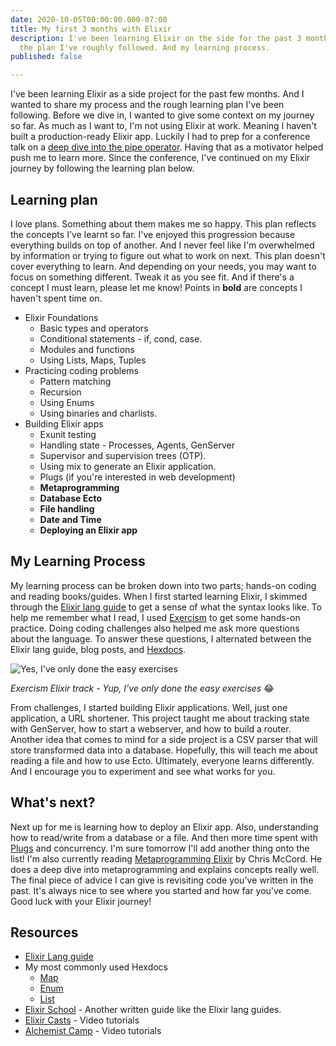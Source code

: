 ```yaml
---
date: 2020-10-05T00:00:00.000-07:00
title: My first 3 months with Elixir
description: I've been learning Elixir on the side for the past 3 months. Here is
  the plan I've roughly followed. And my learning process.
published: false

---
```

I've been learning Elixir as a side project for the past few months. And I wanted to share my process and the rough learning plan I've been following. Before we dive in, I wanted to give some context on my journey so far. As much as I want to, I'm not using Elixir at work. Meaning I haven't built a production-ready Elixir app. Luckily I had to prep for a conference talk on a [deep dive into the pipe operator](https://www.jonathanyeong.com/posts/lessons-from-my-first-conference-talk/ "Lessons from first conference talk"). Having that as a motivator helped push me to learn more. Since the conference, I've continued on my Elixir journey by following the learning plan below.

## Learning plan

I love plans. Something about them makes me so happy. This plan reflects the concepts I've learnt so far. I've enjoyed this progression because everything builds on top of another. And I never feel like I'm overwhelmed by information or trying to figure out what to work on next. This plan doesn't cover everything to learn. And depending on your needs, you may want to focus on something different. Tweak it as you see fit. And if there's a concept I must learn, please let me know! Points in **bold** are concepts I haven't spent time on.

* Elixir Foundations
  * Basic types and operators
  * Conditional statements - if, cond, case.
  * Modules and functions
  * Using Lists, Maps, Tuples
* Practicing coding problems
  * Pattern matching
  * Recursion
  * Using Enums
  * Using binaries and charlists.
* Building Elixir apps
  * Exunit testing
  * Handling state - Processes, Agents, GenServer
  * Supervisor and supervision trees (OTP).
  * Using mix to generate an Elixir application.
  * Plugs (if you're interested in web development)
  * **Metaprogramming**
  * **Database Ecto**
  * **File handling**
  * **Date and Time**
  * **Deploying an Elixir app**

## My Learning Process

My learning process can be broken down into two parts; hands-on coding and reading books/guides. When I first started learning Elixir, I skimmed through the [Elixir lang guide](https://elixir-lang.org/getting-started/introduction.html "Elixir Lang Guide") to get a sense of what the syntax looks like. To help me remember what I read, I used [Exercism](https://exercism.io/tracks/elixir "Elixir | Exercism") to get some hands-on practice. Doing coding challenges also helped me ask more questions about the language. To answer these questions, I alternated between the Elixir lang guide, blog posts, and [Hexdocs](https://hexdocs.pm/elixir/api-reference.html#content).

![Yes, I've only done the easy exercises](https://res.cloudinary.com/jonathan-yeong/image/upload/v1601920560/personal-blog/Screen_Shot_2020-10-05_at_10.55.38_AM_z9s5vy.png "Exercism Elixir track")

_Exercism Elixir track - Yup, I've only done the easy exercises_ 😂

From challenges, I started building Elixir applications. Well, just one application, a URL shortener. This project taught me about tracking state with GenServer, how to start a webserver, and how to build a router. Another idea that comes to mind for a side project is a CSV parser that will store transformed data into a database. Hopefully, this will teach me about reading a file and how to use Ecto. Ultimately, everyone learns differently. And I encourage you to experiment and see what works for you.

## What's next?

Next up for me is learning how to deploy an Elixir app. Also, understanding how to read/write from a database or a file. And then more time spent with [Plugs](https://hexdocs.pm/plug/readme.html "Plug") and concurrency. I'm sure tomorrow I'll add another thing onto the list! I'm also currently reading [Metaprogramming Elixir](https://pragprog.com/titles/cmelixir/metaprogramming-elixir/) by Chris McCord. He does a deep dive into metaprogramming and explains concepts really well. The final piece of advice I can give is revisiting code you've written in the past. It's always nice to see where you started and how far you've come. Good luck with your Elixir journey!

## Resources

* [Elixir Lang guide](https://elixir-lang.org/getting-started/introduction.html)
* My most commonly used Hexdocs
  * [Map](https://hexdocs.pm/elixir/Map.html)
  * [Enum](https://hexdocs.pm/elixir/Enum.html)
  * [List](https://hexdocs.pm/elixir/List.html)
* [Elixir School](https://elixirschool.com/en/) - Another written guide like the Elixir lang guides.
* [Elixir Casts](https://elixircasts.io/) - Video tutorials
* [Alchemist Camp](https://alchemist.camp/) - Video tutorials
